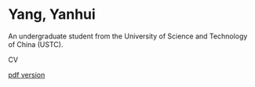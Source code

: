 # Yang, Yanhui

An undergraduate student from the University of Science and Technology of China (USTC).

CV

[pdf version](https://github.com/astro-YYH/home/blob/main/Curriculum_Vitae.pdf)
